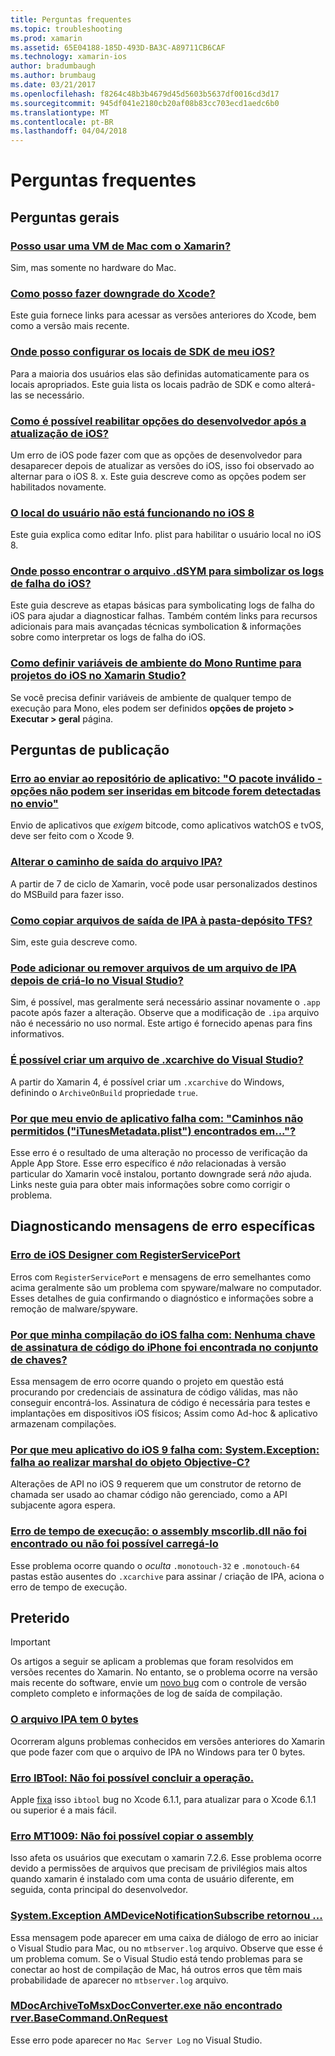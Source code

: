 ```yaml
---
title: Perguntas frequentes
ms.topic: troubleshooting
ms.prod: xamarin
ms.assetid: 65E04188-185D-493D-BA3C-A89711CB6CAF
ms.technology: xamarin-ios
author: bradumbaugh
ms.author: brumbaug
ms.date: 03/21/2017
ms.openlocfilehash: f8264c48b3b4679d45d5603b5637df0016cd3d17
ms.sourcegitcommit: 945df041e2180cb20af08b83cc703ecd1aedc6b0
ms.translationtype: MT
ms.contentlocale: pt-BR
ms.lasthandoff: 04/04/2018
---
```

# <a name="frequently-asked-questions"></a>Perguntas frequentes

## <a name="general-questions"></a>Perguntas gerais

### <a name="can-i-use-a-mac-vm-with-xamarinmac-vmmd"></a>[Posso usar uma VM de Mac com o Xamarin?](mac-vm.md)
Sim, mas somente no hardware do Mac.

### <a name="how-can-i-downgrade-xcodedowngrade-xcodemd"></a>[Como posso fazer downgrade do Xcode?](downgrade-xcode.md)
Este guia fornece links para acessar as versões anteriores do Xcode, bem como a versão mais recente.

### <a name="where-can-i-set-my-ios-sdk-locationsios-sdkmd"></a>[Onde posso configurar os locais de SDK de meu iOS?](ios-sdk.md)
Para a maioria dos usuários elas são definidas automaticamente para os locais apropriados. Este guia lista os locais padrão de SDK e como alterá-las se necessário.

### <a name="how-can-i-reenable-developer-options-after-updating-iosupdate-developer-optionsmd"></a>[Como é possível reabilitar opções do desenvolvedor após a atualização de iOS?](update-developer-options.md)
Um erro de iOS pode fazer com que as opções de desenvolvedor para desaparecer depois de atualizar as versões do iOS, isso foi observado ao alternar para o iOS 8. x. Este guia descreve como as opções podem ser habilitados novamente.

### <a name="user-location-not-working-in-ios-8ios8-user-locationmd"></a>[O local do usuário não está funcionando no iOS 8](ios8-user-location.md)
Este guia explica como editar Info. plist para habilitar o usuário local no iOS 8.

### <a name="where-can-i-find-the-dsym-file-to-symbolicate-ios-crash-logssymbolicate-ios-crashmd"></a>[Onde posso encontrar o arquivo .dSYM para simbolizar os logs de falha do iOS?](symbolicate-ios-crash.md)
Este guia descreve as etapas básicas para symbolicating logs de falha do iOS para ajudar a diagnosticar falhas. Também contém links para recursos adicionais para mais avançadas técnicas symbolication & informações sobre como interpretar os logs de falha do iOS.


### <a name="how-do-i-set-mono-runtime-environment-variables-for-ios-projects-in-xamarin-studioxs-mono-runtimemd"></a>[Como definir variáveis de ambiente do Mono Runtime para projetos do iOS no Xamarin Studio?](xs-mono-runtime.md)
Se você precisa definir variáveis de ambiente de qualquer tempo de execução para Mono, eles podem ser definidos **opções de projeto > Executar > geral** página.

## <a name="publishing-questions"></a>Perguntas de publicação

### <a name="error-when-submitting-to-app-store-invalid-bundle---options-not-allowed-to-be-embedded-in-bitcode-are-detected-in-the-submissioninvalid-bundle-bitcodemd"></a>[Erro ao enviar ao repositório de aplicativo: "O pacote inválido - opções não podem ser inseridas em bitcode forem detectadas no envio"](invalid-bundle-bitcode.md)

Envio de aplicativos que _exigem_ bitcode, como aplicativos watchOS e tvOS, deve ser feito com o Xcode 9.

### <a name="can-i-change-the-output-path-of-the-ipa-fileipa-output-pathmd"></a>[Alterar o caminho de saída do arquivo IPA?](ipa-output-path.md)
A partir de 7 de ciclo de Xamarin, você pode usar personalizados destinos do MSBuild para fazer isso.

### <a name="how-can-i-copy-ipa-output-files-to-the-tfs-drop-folderipa-tfsmd"></a>[Como copiar arquivos de saída de IPA à pasta-depósito TFS?](ipa-tfs.md)
Sim, este guia descreve como.

### <a name="can-i-add-files-to-or-remove-files-from-an-ipa-file-after-building-it-in-visual-studiomodify-ipamd"></a>[Pode adicionar ou remover arquivos de um arquivo de IPA depois de criá-lo no Visual Studio?](modify-ipa.md)
Sim, é possível, mas geralmente será necessário assinar novamente o `.app` pacote após fazer a alteração. Observe que a modificação de `.ipa` arquivo não é necessário no uso normal. Este artigo é fornecido apenas para fins informativos.

### <a name="is-it-possible-to-create-a-xcarchive-archive-from-visual-studiocreate-xcarchivemd"></a>[É possível criar um arquivo de .xcarchive do Visual Studio?](create-xcarchive.md)
A partir do Xamarin 4, é possível criar um `.xcarchive` do Windows, definindo o `ArchiveOnBuild` propriedade `true`.

### <a name="why-does-my-app-submission-fail-with-disallowed-paths--itunesmetadataplist--found-at--itunesmetadata-disallowed-pathsmd"></a>[Por que meu envio de aplicativo falha com: "Caminhos não permitidos ("iTunesMetadata.plist") encontrados em..."?](itunesmetadata-disallowed-paths.md)
Esse erro é o resultado de uma alteração no processo de verificação da Apple App Store. Esse erro específico é _não_ relacionadas à versão particular do Xamarin você instalou, portanto downgrade será _não_ ajuda. Links neste guia para obter mais informações sobre como corrigir o problema.


## <a name="diagnosing-specific-error-messages"></a>Diagnosticando mensagens de erro específicas

### <a name="ios-designer-error-with-registerserviceporterror-registerserviceportmd"></a>[Erro de iOS Designer com RegisterServicePort](error-registerserviceport.md)
Erros com `RegisterServicePort` e mensagens de erro semelhantes como acima geralmente são um problema com spyware/malware no computador. Esses detalhes de guia confirmando o diagnóstico e informações sobre a remoção de malware/spyware.

### <a name="why-does-my-ios-build-fail-with-no-valid-iphone-code-signing-keys-found-in-keychainno-codesigning-keysmd"></a>[Por que minha compilação do iOS falha com: Nenhuma chave de assinatura de código do iPhone foi encontrada no conjunto de chaves?](no-codesigning-keys.md)
Essa mensagem de erro ocorre quando o projeto em questão está procurando por credenciais de assinatura de código válidas, mas não conseguir encontrá-los. Assinatura de código é necessária para testes e implantações em dispositivos iOS físicos; Assim como Ad-hoc & aplicativo armazenam compilações.

### <a name="why-does-my-ios-9-app-fail-with-systemexception-failed-to-marshal-the-objective-c-objectexception-marshal-obj-cmd"></a>[Por que meu aplicativo do iOS 9 falha com: System.Exception: falha ao realizar marshal do objeto Objective-C?](exception-marshal-obj-c.md)
Alterações de API no iOS 9 requerem que um construtor de retorno de chamada ser usado ao chamar código não gerenciado, como a API subjacente agora espera.

### <a name="runtime-error-the-assembly-mscorlibdll-was-not-found-or-could-not-be-loadederror-mscorlib-not-foundmd"></a>[Erro de tempo de execução: o assembly mscorlib.dll não foi encontrado ou não foi possível carregá-lo](error-mscorlib-not-found.md)
Esse problema ocorre quando o *oculta* `.monotouch-32` e `.monotouch-64` pastas estão ausentes do `.xcarchive` para assinar / criação de IPA, aciona o erro de tempo de execução.

## <a name="deprecated"></a>Preterido

> [!IMPORTANT]
> Os artigos a seguir se aplicam a problemas que foram resolvidos em versões recentes do Xamarin. No entanto, se o problema ocorre na versão mais recente do software, envie um [novo bug](~/cross-platform/troubleshooting/questions/howto-file-bug.md) com o controle de versão completo completo e informações de log de saída de compilação.



### <a name="ipa-file-is-0-bytesipa-zero-bytesmd"></a>[O arquivo IPA tem 0 bytes](ipa-zero-bytes.md)
Ocorreram alguns problemas conhecidos em versões anteriores do Xamarin que pode fazer com que o arquivo de IPA no Windows para ter 0 bytes.

### <a name="ibtool-error-the-operation-couldnt-be-completederror-ibtoolmd"></a>[Erro IBTool: Não foi possível concluir a operação.](error-ibtool.md)
Apple [fixa](https://developer.apple.com/library/ios/releasenotes/DeveloperTools/RN-Xcode/Chapters/xc6_release_notes.html) isso `ibtool` bug no Xcode 6.1.1, para atualizar para o Xcode 6.1.1 ou superior é a mais fácil.

### <a name="error-mt1009-could-not-copy-the-assemblyerror-mt1009md"></a>[Erro MT1009: Não foi possível copiar o assembly](error-mt1009.md)
Isso afeta os usuários que executam o xamarin 7.2.6. Esse problema ocorre devido a permissões de arquivos que precisam de privilégios mais altos quando xamarin é instalado com uma conta de usuário diferente, em seguida, conta principal do desenvolvedor.

### <a name="systemexception-amdevicenotificationsubscribe-returned-exception-amddevicenotificationsubscribemd"></a>[System.Exception AMDeviceNotificationSubscribe retornou ...](exception-amddevicenotificationsubscribe.md)
Essa mensagem pode aparecer em uma caixa de diálogo de erro ao iniciar o Visual Studio para Mac, ou no `mtbserver.log` arquivo. Observe que esse é um problema comum. Se o Visual Studio está tendo problemas para se conectar ao host de compilação de Mac, há outros erros que têm mais probabilidade de aparecer no `mtbserver.log` arquivo.

### <a name="mdocarchivetomsxdocconverterexe-not-found-rverbasecommandonrequestmdocarchivetomsxdocconverter-not-foundmd"></a>[MDocArchiveToMsxDocConverter.exe não encontrado rver.BaseCommand.OnRequest](mdocarchivetomsxdocconverter-not-found.md)
Esse erro pode aparecer no `Mac Server Log` no Visual Studio.
